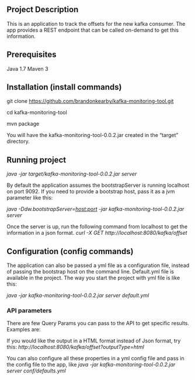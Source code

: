 ## Project Description
This is an application to track the offsets for the new kafka consumer. The app provides a REST endpoint that can be called on-demand to get this information. 
 
## Prerequisites
Java 1.7
Maven 3

## Installation (install commands)
git clone https://github.com/brandonkearby/kafka-monitoring-tool.git

cd kafka-monitoring-tool

mvn package

You will have the kafka-monitoring-tool-0.0.2.jar created in the “target” directory. 

## Running project
_java -jar target/kafka-monitoring-tool-0.0.2.jar server_

By default the application assumes the bootstrapServer is running localhost on port 9092. If you need to provide a bootstrap host, pass it as a jvm parameter like this:

_java -Ddw.bootstrapServer=<host:port> -jar kafka-monitoring-tool-0.0.2.jar server_

Once the server is up, run the following command from localhost to get the information in a json format.
_curl -X GET http://localhost:8080/kafka/offset_

## Configuration (config commands)
The application can also be passed a yml file as a configuration file, instead of passing the bootstrap host on the command line. Default.yml file is available in the project. The way you start the project with yml file is like this:

_java -jar kafka-monitoring-tool-0.0.2.jar server default.yml_

### API parameters
There are few Query Params you can pass to the API to get specific results. Examples are:

If you would like the output in a HTML format instead of Json format, try this:
_http://localhost:8080/kafka/offset?outputType=html_


You can also configure all these properties in a yml config file and pass in the config file to the app, like
_java -jar kafka-monitoring-tool-0.0.2.jar server conf/defaults.yml_
